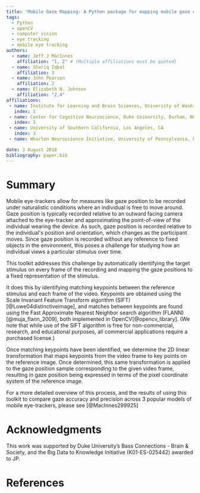 ```yaml
---
title: 'Mobile Gaze Mapping: A Python package for mapping mobile gaze data to a fixed target stimulus'
tags:
  - Python
  - openCV
  - computer vision
  - eye tracking
  - mobile eye tracking
authors:
  - name: Jeff J MacInnes
    affiliation: "1, 2" # (Multiple affiliations must be quoted)
  - name: Shariq Iqbal
    affiliation: 3
  - name: John Pearson
    affiliation: 2
  - name: Elizabeth N. Johnson
    affiliation: "2,4"
affiliations:
 - name: Institute for Learning and Brain Sciences, University of Washington, Seattle, WA
   index: 1
 - name: Center for Cognitive Neuroscience, Duke University, Durham, NC
   index: 2
 - name: University of Southern California, Los Angeles, CA
   index: 3
 - name: Wharton Neuroscience Initiative, University of Pennsylvania, Philadelphia, PA

date: 3 August 2018
bibliography: paper.bib
---
```



# Summary
Mobile eye-trackers allow for measures like gaze position to be recorded under naturalistic conditions where an individual is free to move around. Gaze position is typically recorded relative to an outward facing camera attached to the eye-tracker and approximating the point-of-view of the individual wearing the device. As such, gaze position is recorded relative to the individual's position and orientation, which changes as the participant moves. Since gaze position is recorded without any reference to fixed objects in the environment, this poses a challenge for studying how an individual views a particular stimulus over time. 

This toolkit addresses this challenge by automatically identifying the target stimulus on every frame of the recording and mapping the gaze positions to a fixed representation of the stimulus. 

It does this by identifying matching keypoints between the reference stimulus and each frame of the video. Keypoints are obtained using the Scale Invariant Feature Transform algorithm (SIFT)[@Lowe04distinctiveimage], and matches between keypoints are found using the Fast Approximate Nearest Neighbor search algorithm (FLANN)[@muja_flann_2009], both implemented in OpenCV[@opencv_library]. (We note that while use of the SIFT algorithm is free for non-commercial, research, and educational purposes, all commercial applications require a purchased license.) 

Once matching keypoints have been identified, we determine the 2D linear transformation that maps keypoints from the video frame to key points on the reference image. Once determined, this same transformation is applied to the gaze position sample corresponding to the given video frame, resulting in gaze position being expressed in terms of the pixel coordinate system of the reference image. 

For a more detailed overview of this process, and the results of using this toolkit to compare gaze accuracy and precision across 3 popular models of mobile eye-trackers, please see [@MacInnes299925]

# Acknowledgments
This work was supported by Duke University’s Bass
Connections - Brain & Society, and the Big Data to Knowledge Initiative (K01-ES-025442)
awarded to JP. 


# References
